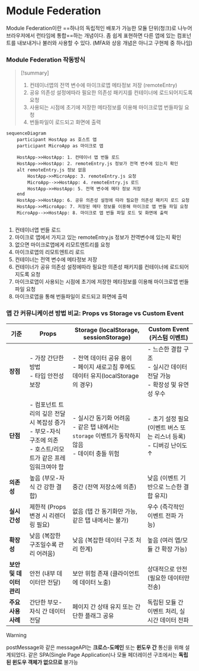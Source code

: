 # Module Federation
Module Federation이란 ==하나의 독립적인 배포가 가능한 모듈 단위(청크)로 나누어 브라우저에서 런타임에 통합==하는 개념이다. 좀 쉽게 표현하면 다른 앱에 있는 컴포넌트를 내보내거나 불러와 사용할 수 있다.
(MFA와 상응 개념은 아니고 구현체 중 하나임)

### Module Federation 작동방식

>[!summary]
>
>
>1. 컨테이너앱의 전역 변수에 마이크로앱 메타정보 저장 (remoteEntry)
>2. 공유 의존성 설정에따라 필요한 의존성 패키지를 컨테이너에 로드되어지도록 요청
> 1. 사용되는 시점에 초기에 저장한 메타정보를 이용해 마이크로앱 번들파일 요청
>3. 번들파일이 로드되고 화면에 출력

```mermaid
sequenceDiagram
    participant HostApp as 호스트 앱
    participant MicroApp as 마이크로 앱

    HostApp->>HostApp: 1. 컨테이너 앱 번들 로드
    HostApp->>HostApp: 2. remoteEntry.js 정보가 전역 변수에 있는지 확인
    alt remoteEntry.js 정보 없음
        HostApp->>MicroApp: 3. remoteEntry.js 요청
        MicroApp-->>HostApp: 4. remoteEntry.js 로드
        HostApp->>HostApp: 5. 전역 변수에 메타 정보 저장
    end
    HostApp->>HostApp: 6. 공유 의존성 설정에 따라 필요한 의존성 패키지 로드 요청
    HostApp->>MicroApp: 7. 저장된 메타 정보를 이용해 마이크로 앱 번들 파일 요청
    MicroApp-->>HostApp: 8. 마이크로 앱 번들 파일 로드 및 화면에 출력


```


1. 컨테이너앱 번들 로드
2. 마이크로 앱에서 가지고 있는 remoteEntry.js 정보가 전역변수에 있는지 확인
3. 없으면 마이크로앱에게 리모트엔트리를 요청
4. 마이크로앱의 리모트엔트리 로드
5. 컨테이너는 전역 변수에 메타정보 저장
6. 컨테이너가 공유 의존성 설정에따라 필요한 의존성 패키지를 컨테이너에 로드되어지도록 요청
7. 마이크로앱이 사용되는 시점에 초기에 저장한 메타정보를 이용해 마이크로앱 번들파일 요청
8. 마이크로앱을 통해 번들파일이 로드되고 화면에 출력




### 앱 간 커뮤니케이션 방법 비교: Props vs Storage vs Custom Event

| **기준**          | **Props**                                                                  | **Storage (localStorage, sessionStorage)**                             | **Custom Event (커스텀 이벤트)**                          |
| --------------- | -------------------------------------------------------------------------- | ---------------------------------------------------------------------- | --------------------------------------------------- |
| **장점**          | - 가장 간단한 방법  <br>- 타입 안전성 보장                                               | - 전역 데이터 공유 용이  <br>- 페이지 새로고침 후에도 데이터 유지(localStorage의 경우)            | - 느슨한 결합 구조  <br>- 실시간 데이터 전달 가능 <br>- 확장성 및 유연성 우수 |
| **단점**          | - 컴포넌트 트리의 깊은 전달 시 복잡성 증가  <br>- 부모-자식 구조에 의존  <br>- 호스트/리모트가 같은 프레임워크여야 함 | - 실시간 동기화 어려움  <br>- 같은 탭 내에서는 `storage` 이벤트가 동작하지 않음  <br>- 데이터 충돌 위험 | - 초기 설정 필요(이벤트 버스 또는 리스너 등록)  <br>- 디버깅 난이도 ↑       |
| **의존성**         | 높음 (부모-자식 간 강한 결합)                                                         | 중간 (전역 저장소에 의존)                                                        | 낮음 (이벤트 기반으로 느슨한 결합 유지)                             |
| **실시간성**        | 제한적 (Props 변경 시 리렌더링 필요)                                                   | 없음 (탭 간 동기화만 가능, 같은 탭 내에서는 불가)                                         | 우수 (즉각적인 이벤트 전파 가능)                                 |
| **확장성**         | 낮음 (복잡한 구조일수록 관리 어려움)                                                      | 낮음 (복잡한 데이터 구조 처리 한계)                                                  | 높음 (여러 앱/모듈 간 확장 가능)                                |
| **보안 및 데이터 관리** | 안전 (내부 데이터만 전달)                                                            | 보안 위험 존재 (클라이언트에 데이터 노출)                                               | 상대적으로 안전 (필요한 데이터만 전송)                              |
| **주요 사용 사례**    | 간단한 부모-자식 간 데이터 전달                                                         | 페이지 간 상태 유지 또는 간단한 플래그 공유                                              | 독립된 모듈 간 이벤트 처리, 실시간 데이터 전파                         |

>[!warning]
>postMessage와 같은 messageAPI는 **크로스-도메인** 또는 **윈도우 간** 통신을 위해 설계되었다. 같은 SPA(Single Page Application)나 모듈 페더레이션 구조에서는 **독립된 윈도우 객체가 없으므로** 불가능
